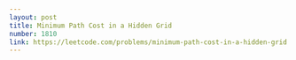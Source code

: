 ```yaml
---
layout: post
title: Minimum Path Cost in a Hidden Grid
number: 1810
link: https://leetcode.com/problems/minimum-path-cost-in-a-hidden-grid
---
```

